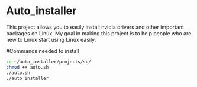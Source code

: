 # Auto_installer
This project allows you to easily install nvidia drivers and other important packages on Linux.
My goal in making this project is to help people who are new to Linux start using Linux easily.

#Commands needed to install
```bash
cd ~/auto_installer/projects/sc/
chmod +x auto.sh
./auto.sh
./auto_installer
```
